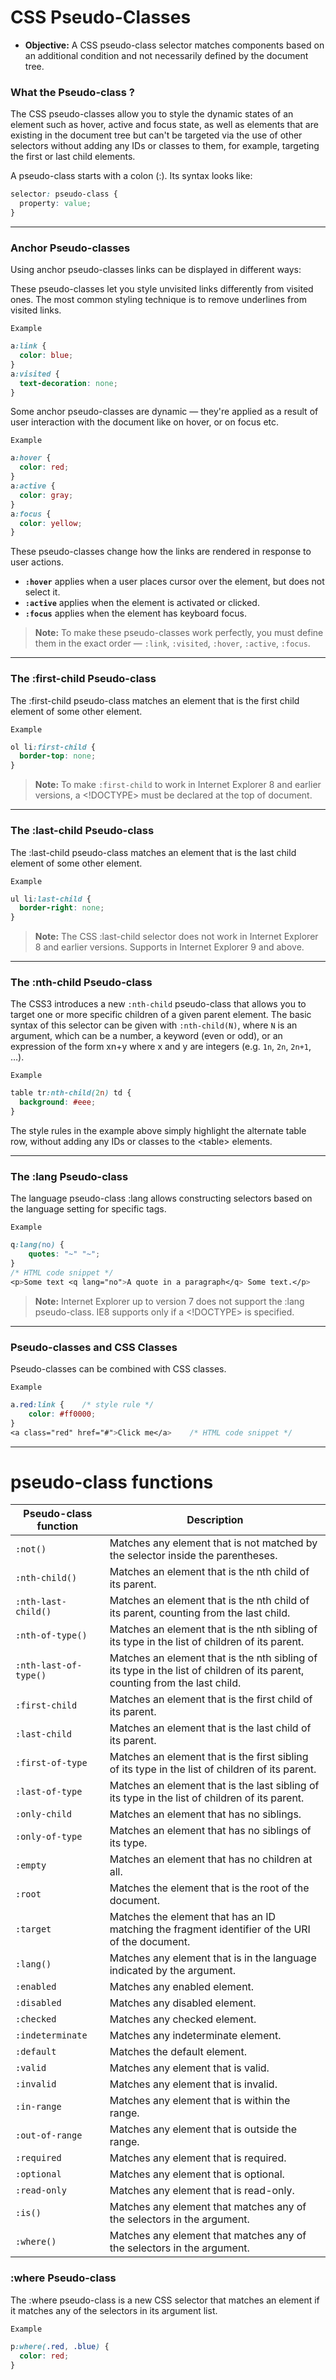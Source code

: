 # CSS Pseudo-Classes

- **Objective:** A CSS pseudo-class selector matches components based on an additional condition and not necessarily defined by the document tree.

### What the Pseudo-class ?

The CSS pseudo-classes allow you to style the dynamic states of an element such as hover, active and focus state, as well as elements that are existing in the document tree but can't be targeted via the use of other selectors without adding any IDs or classes to them, for example, targeting the first or last child elements.

A pseudo-class starts with a colon (:). Its syntax looks like:

```css
selector: pseudo-class {
  property: value;
}
```

---

### Anchor Pseudo-classes

Using anchor pseudo-classes links can be displayed in different ways:

These pseudo-classes let you style unvisited links differently from visited ones. The most common styling technique is to remove underlines from visited links.

`Example`

```css
a:link {
  color: blue;
}
a:visited {
  text-decoration: none;
}
```

Some anchor pseudo-classes are dynamic — they're applied as a result of user interaction with the document like on hover, or on focus etc.

`Example`

```css
a:hover {
  color: red;
}
a:active {
  color: gray;
}
a:focus {
  color: yellow;
}
```

These pseudo-classes change how the links are rendered in response to user actions.

- **`:hover`** applies when a user places cursor over the element, but does not select it.
- **`:active`** applies when the element is activated or clicked.
- **`:focus`** applies when the element has keyboard focus.

> **Note:** To make these pseudo-classes work perfectly, you must define them in the exact order — `:link`, `:visited`, `:hover`, `:active`, `:focus`.

---

### The :first-child Pseudo-class

The :first-child pseudo-class matches an element that is the first child element of some other element.

`Example`

```css
ol li:first-child {
  border-top: none;
}
```

> **Note:** To make `:first-child` to work in Internet Explorer 8 and earlier versions, a <!DOCTYPE> must be declared at the top of document.

---

### The :last-child Pseudo-class

The :last-child pseudo-class matches an element that is the last child element of some other element.

`Example`

```css
ul li:last-child {
  border-right: none;
}
```

> **Note:** The CSS :last-child selector does not work in Internet Explorer 8 and earlier versions. Supports in Internet Explorer 9 and above.

---

### The :nth-child Pseudo-class

The CSS3 introduces a new `:nth-child` pseudo-class that allows you to target one or more specific children of a given parent element. The basic syntax of this selector can be given with `:nth-child(N)`, where `N` is an argument, which can be a number, a keyword (even or odd), or an expression of the form xn+y where x and y are integers (e.g. `1n`, `2n`, `2n+1`, …).

`Example`

```css
table tr:nth-child(2n) td {
  background: #eee;
}
```

The style rules in the example above simply highlight the alternate table row, without adding any IDs or classes to the \<table> elements.

---

### The :lang Pseudo-class

The language pseudo-class :lang allows constructing selectors based on the language setting for specific tags.

`Example`

```css
q:lang(no) {
    quotes: "~" "~";
}
/* HTML code snippet */
<p>Some text <q lang="no">A quote in a paragraph</q> Some text.</p>
```

> **Note:** Internet Explorer up to version 7 does not support the :lang pseudo-class. IE8 supports only if a <!DOCTYPE> is specified.

---

### Pseudo-classes and CSS Classes

Pseudo-classes can be combined with CSS classes.

`Example`

```css
a.red:link {    /* style rule */
    color: #ff0000;
}
<a class="red" href="#">Click me</a>    /* HTML code snippet */
```

---

# pseudo-class functions

| Pseudo-class function | Description                                                                                                                 |
| --------------------- | --------------------------------------------------------------------------------------------------------------------------- |
| `:not()`              | Matches any element that is not matched by the selector inside the parentheses.                                             |
| `:nth-child()`        | Matches an element that is the nth child of its parent.                                                                     |
| `:nth-last-child()`   | Matches an element that is the nth child of its parent, counting from the last child.                                       |
| `:nth-of-type()`      | Matches an element that is the nth sibling of its type in the list of children of its parent.                               |
| `:nth-last-of-type()` | Matches an element that is the nth sibling of its type in the list of children of its parent, counting from the last child. |
| `:first-child`        | Matches an element that is the first child of its parent.                                                                   |
| `:last-child`         | Matches an element that is the last child of its parent.                                                                    |
| `:first-of-type`      | Matches an element that is the first sibling of its type in the list of children of its parent.                             |
| `:last-of-type`       | Matches an element that is the last sibling of its type in the list of children of its parent.                              |
| `:only-child`         | Matches an element that has no siblings.                                                                                    |
| `:only-of-type`       | Matches an element that has no siblings of its type.                                                                        |
| `:empty`              | Matches an element that has no children at all.                                                                             |
| `:root`               | Matches the element that is the root of the document.                                                                       |
| `:target`             | Matches the element that has an ID matching the fragment identifier of the URI of the document.                             |
| `:lang()`             | Matches any element that is in the language indicated by the argument.                                                      |
| `:enabled`            | Matches any enabled element.                                                                                                |
| `:disabled`           | Matches any disabled element.                                                                                               |
| `:checked`            | Matches any checked element.                                                                                                |
| `:indeterminate`      | Matches any indeterminate element.                                                                                          |
| `:default`            | Matches the default element.                                                                                                |
| `:valid`              | Matches any element that is valid.                                                                                          |
| `:invalid`            | Matches any element that is invalid.                                                                                        |
| `:in-range`           | Matches any element that is within the range.                                                                               |
| `:out-of-range`       | Matches any element that is outside the range.                                                                              |
| `:required`           | Matches any element that is required.                                                                                       |
| `:optional`           | Matches any element that is optional.                                                                                       |
| `:read-only`          | Matches any element that is read-only.                                                                                      |
| `:is()`               | Matches any element that matches any of the selectors in the argument.                                                      |
| `:where()`            | Matches any element that matches any of the selectors in the argument.                                                      |

### :where Pseudo-class

The :where pseudo-class is a new CSS selector that matches an element if it matches any of the selectors in its argument list.

`Example`

```css
p:where(.red, .blue) {
  color: red;
}
```
